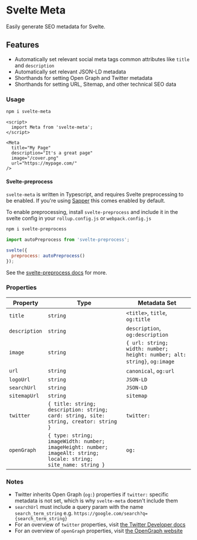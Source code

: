 # Svelte Meta

Easily generate SEO metadata for Svelte.

## Features

- Automatically set relevant social meta tags common attributes like `title` and `description`
- Automatically set relevant JSON-LD metadata
- Shorthands for setting Open Graph and Twitter metadata
- Shorthands for setting URL, Sitemap, and other technical SEO data

### Usage

```sh
npm i svelte-meta
```

```svelte
<script>
  import Meta from 'svelte-meta';
</script>

<Meta
  title="My Page"
  description="It's a great page"
  image="/cover.png"
  url="https://mypage.com/"
/>
```

#### Svelte-preprocess

`svelte-meta` is written in Typescript, and requires Svelte preprocessing to be enabled. If you're using [Sapper](https://sapper.svelte.dev/) this comes enabled by default.

To enable preprocessing, install `svelte-preprocess` and include it in the svelte config in your `rollup.config.js` or `webpack.config.js`

```sh
npm i svelte-preprocess
```

```js
import autoPreprocess from 'svelte-preprocess';

svelte({
  preprocess: autoPreprocess()
});
```

See the [svelte-preprocess docs](https://github.com/sveltejs/svelte-preprocess) for more.

### Properties

| Property      | Type                                                                                                             | Metadata Set                                                             |
| ------------- | ---------------------------------------------------------------------------------------------------------------- | ------------------------------------------------------------------------ |
| `title`       | `string`                                                                                                         | `<title>`, `title`, `og:title`                                           |
| `description` | `string`                                                                                                         | `description`, `og:description`                                          |
| `image`       | `string`                                                                                                         | `{ url: string; width: number; height: number; alt: string}`, `og:image` |
| `url`         | `string`                                                                                                         | `canonical`, `og:url`                                                    |
| `logoUrl`     | `string`                                                                                                         | `JSON-LD`                                                                |
| `searchUrl`   | `string`                                                                                                         | `JSON-LD`                                                                |
| `sitemapUrl`  | `string`                                                                                                         | `sitemap`                                                                |
| `twitter`     | `{ title: string; description: string; card: string, site: string, creator: string }`                            | `twitter:`                                                               |
| `openGraph`   | `{ type: string; imageWidth: number; imageHeight: number; imageAlt: string; locale: string; site_name: string }` | `og:`                                                                    |

### Notes

- Twitter inherits Open Graph (`og:`) properties if `twitter:` specific metadata is not set, which is why `svelte-meta` doesn't include them
- `searchUrl` must include a query param with the name `search_term_string` e.g. `https://google.com/search?q={search_term_string}`
- For an overview of `twitter` properties, visit [the Twitter Developer docs](https://developer.twitter.com/en/docs/twitter-for-websites/cards/overview/markup)
- For an overview of `openGraph` properties, visit [the OpenGraph website](https://ogp.me/)